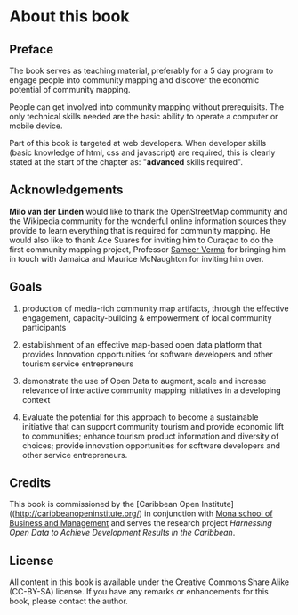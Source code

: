 # About this book

## Preface
The book serves as teaching material, preferably for a 5 day program to engage people into community mapping and discover the economic potential of community mapping.

People can get involved into community mapping without prerequisits. The only technical skills needed are the basic ability to operate a computer or mobile device. 

Part of this book is targeted at web developers. When developer skills (basic knowledge of html, css and javascript) are required, this is clearly stated at the start of the chapter as: "__advanced__ skills required".

## Acknowledgements

__Milo van der Linden__ would like to thank the OpenStreetMap community and the Wikipedia community for the wonderful online information sources they provide to learn everything that is required for community mapping. He would also like to thank Ace Suares for inviting him to Curaçao to do the first community mapping project, Professor [Sameer Verma](http://verma.sfsu.edu/profile/index.html) for bringing him in touch with Jamaica and Maurice McNaughton for inviting him over.

## Goals
 1. production of media-rich community map artifacts, through the effective engagement, capacity-building & empowerment of local community participants

 2. establishment of an effective map-based open data platform that provides Innovation opportunities for software developers and other tourism service entrepreneurs

 3. demonstrate the use of Open Data to augment, scale and increase relevance of interactive community mapping initiatives in a developing context

 4. Evaluate the potential for this approach to become a sustainable initiative that can support community tourism and provide economic lift to communities; enhance tourism product information and diversity of choices; provide innovation opportunities for software developers and other service entrepreneurs.

## Credits

This book is commissioned by the [Caribbean Open Institute]((http://caribbeanopeninstitute.org/) in conjunction with [Mona school of Business and Management](http://www.mona.uwi.edu/msbm/) and serves the research project _Harnessing Open Data to Achieve Development Results in the Caribbean_.

## License

All content in this book is available under the Creative Commons Share Alike (CC-BY-SA) license. If you have any remarks or enhancements for this book, please contact the author.